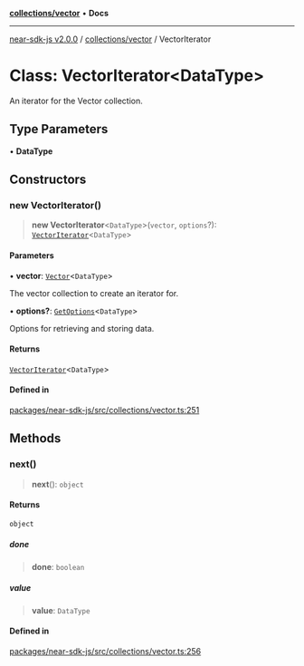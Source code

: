 [**collections/vector**](../README.md) • **Docs**

***

[near-sdk-js v2.0.0](../../../packages.md) / [collections/vector](../README.md) / VectorIterator

# Class: VectorIterator\<DataType\>

An iterator for the Vector collection.

## Type Parameters

• **DataType**

## Constructors

### new VectorIterator()

> **new VectorIterator**\<`DataType`\>(`vector`, `options`?): [`VectorIterator`](VectorIterator.md)\<`DataType`\>

#### Parameters

• **vector**: [`Vector`](Vector.md)\<`DataType`\>

The vector collection to create an iterator for.

• **options?**: [`GetOptions`](../../../types/collections/interfaces/GetOptions.md)\<`DataType`\>

Options for retrieving and storing data.

#### Returns

[`VectorIterator`](VectorIterator.md)\<`DataType`\>

#### Defined in

[packages/near-sdk-js/src/collections/vector.ts:251](https://github.com/dim-daskalov/near-sdk-js/blob/c95f5e9eab115df82feb9d8dca403e7b9c8c9534/packages/near-sdk-js/src/collections/vector.ts#L251)

## Methods

### next()

> **next**(): `object`

#### Returns

`object`

##### done

> **done**: `boolean`

##### value

> **value**: `DataType`

#### Defined in

[packages/near-sdk-js/src/collections/vector.ts:256](https://github.com/dim-daskalov/near-sdk-js/blob/c95f5e9eab115df82feb9d8dca403e7b9c8c9534/packages/near-sdk-js/src/collections/vector.ts#L256)
